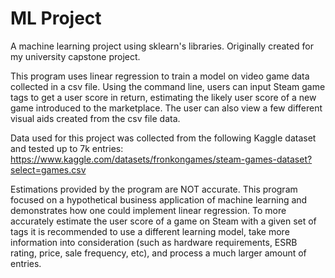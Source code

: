 # ML Project
 
A machine learning project using sklearn's libraries. Originally created for my university capstone project.

This program uses linear regression to train a model on video game data collected in a csv file. Using the command line, users can input Steam game tags to get a user score in return, estimating the likely user score of a new game introduced to the marketplace. The user can also view a few different visual aids created from the csv file data.

Data used for this project was collected from the following Kaggle dataset and tested up to 7k entries: https://www.kaggle.com/datasets/fronkongames/steam-games-dataset?select=games.csv

Estimations provided by the program are NOT accurate. This program focused on a hypothetical business application of machine learning and demonstrates how one could implement linear regression. To more accurately estimate the user score of a game on Steam with a given set of tags it is recommended to use a different learning model, take more information into consideration (such as hardware requirements, ESRB rating, price, sale frequency, etc), and process a much larger amount of entries.
